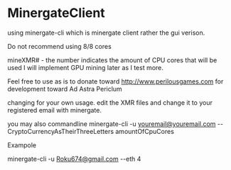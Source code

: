 # MinergateClient

using minergate-cli which is minergate client rather the gui verison.

Do not recommend using 8/8 cores

mineXMR# - the number indicates the amount of CPU cores that will be used I will implement GPU mining later as I test more.

Feel free to use as is to donate toward http://www.perilousgames.com for development toward Ad Astra Periclum

changing for your own usage. edit the XMR files and change it to your registered email with minergate. 

you may also commandline minergate-cli -u youremail@youremail.com --CryptoCurrencyAsTheirThreeLetters amountOfCpuCores

Exampole

minergate-cli -u Roku674@gmail.com --eth 4

